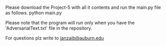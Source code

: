 Please download the Project-5 with all it contents and run the main.py file as follows.
python main.py


Please note that the program will run only when you have the 'AdversarialText.txt' file in the repository.


For questions plz write to janzaib@auburn.edu
